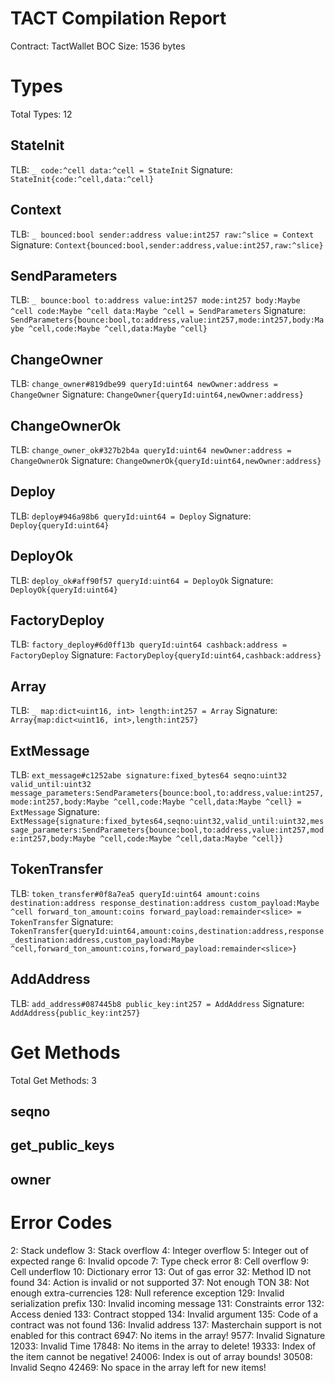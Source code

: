 # TACT Compilation Report
Contract: TactWallet
BOC Size: 1536 bytes

# Types
Total Types: 12

## StateInit
TLB: `_ code:^cell data:^cell = StateInit`
Signature: `StateInit{code:^cell,data:^cell}`

## Context
TLB: `_ bounced:bool sender:address value:int257 raw:^slice = Context`
Signature: `Context{bounced:bool,sender:address,value:int257,raw:^slice}`

## SendParameters
TLB: `_ bounce:bool to:address value:int257 mode:int257 body:Maybe ^cell code:Maybe ^cell data:Maybe ^cell = SendParameters`
Signature: `SendParameters{bounce:bool,to:address,value:int257,mode:int257,body:Maybe ^cell,code:Maybe ^cell,data:Maybe ^cell}`

## ChangeOwner
TLB: `change_owner#819dbe99 queryId:uint64 newOwner:address = ChangeOwner`
Signature: `ChangeOwner{queryId:uint64,newOwner:address}`

## ChangeOwnerOk
TLB: `change_owner_ok#327b2b4a queryId:uint64 newOwner:address = ChangeOwnerOk`
Signature: `ChangeOwnerOk{queryId:uint64,newOwner:address}`

## Deploy
TLB: `deploy#946a98b6 queryId:uint64 = Deploy`
Signature: `Deploy{queryId:uint64}`

## DeployOk
TLB: `deploy_ok#aff90f57 queryId:uint64 = DeployOk`
Signature: `DeployOk{queryId:uint64}`

## FactoryDeploy
TLB: `factory_deploy#6d0ff13b queryId:uint64 cashback:address = FactoryDeploy`
Signature: `FactoryDeploy{queryId:uint64,cashback:address}`

## Array
TLB: `_ map:dict<uint16, int> length:int257 = Array`
Signature: `Array{map:dict<uint16, int>,length:int257}`

## ExtMessage
TLB: `ext_message#c1252abe signature:fixed_bytes64 seqno:uint32 valid_until:uint32 message_parameters:SendParameters{bounce:bool,to:address,value:int257,mode:int257,body:Maybe ^cell,code:Maybe ^cell,data:Maybe ^cell} = ExtMessage`
Signature: `ExtMessage{signature:fixed_bytes64,seqno:uint32,valid_until:uint32,message_parameters:SendParameters{bounce:bool,to:address,value:int257,mode:int257,body:Maybe ^cell,code:Maybe ^cell,data:Maybe ^cell}}`

## TokenTransfer
TLB: `token_transfer#0f8a7ea5 queryId:uint64 amount:coins destination:address response_destination:address custom_payload:Maybe ^cell forward_ton_amount:coins forward_payload:remainder<slice> = TokenTransfer`
Signature: `TokenTransfer{queryId:uint64,amount:coins,destination:address,response_destination:address,custom_payload:Maybe ^cell,forward_ton_amount:coins,forward_payload:remainder<slice>}`

## AddAddress
TLB: `add_address#087445b8 public_key:int257 = AddAddress`
Signature: `AddAddress{public_key:int257}`

# Get Methods
Total Get Methods: 3

## seqno

## get_public_keys

## owner

# Error Codes
2: Stack undeflow
3: Stack overflow
4: Integer overflow
5: Integer out of expected range
6: Invalid opcode
7: Type check error
8: Cell overflow
9: Cell underflow
10: Dictionary error
13: Out of gas error
32: Method ID not found
34: Action is invalid or not supported
37: Not enough TON
38: Not enough extra-currencies
128: Null reference exception
129: Invalid serialization prefix
130: Invalid incoming message
131: Constraints error
132: Access denied
133: Contract stopped
134: Invalid argument
135: Code of a contract was not found
136: Invalid address
137: Masterchain support is not enabled for this contract
6947: No items in the array!
9577: Invalid Signature
12033: Invalid Time
17848: No items in the array to delete!
19333: Index of the item cannot be negative!
24006: Index is out of array bounds!
30508: Invalid Seqno
42469: No space in the array left for new items!